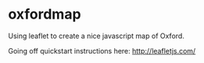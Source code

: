 # oxfordmap
Using leaflet to create a nice javascript map of Oxford. 

Going off quickstart instructions here: http://leafletjs.com/
